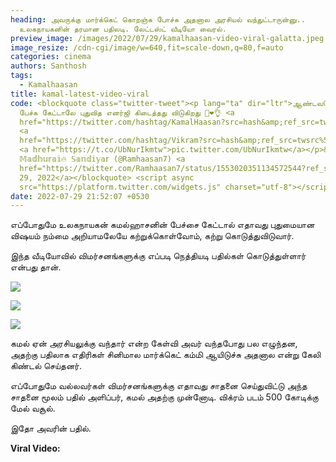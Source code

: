 ```yaml
---
heading: அவருக்கு மார்க்கெட் கொறஞ்சு போச்சு அதனால அரசியல் வந்துட்டாருன்னு..
  உலகநாயகனின் தரமான பதிலடி. லேட்டஸ்ட் வீடியோ வைரல்.
preview_image: /images/2022/07/29/kamalhaasan-video-viral-galatta.jpeg
image_resize: /cdn-cgi/image/w=640,fit=scale-down,q=80,f=auto
categories: cinema
authors: Santhosh
tags:
  - Kamalhaasan
title: kamal-latest-video-viral
code: <blockquote class="twitter-tweet"><p lang="ta" dir="ltr">ஆண்டவரே உங்களுடைய
  பேச்சு கேட்டாலே புதுவித எனர்ஜி கிடைத்தது விடுகிறது 🤝❤👌 <a
  href="https://twitter.com/hashtag/KamalHaasan?src=hash&amp;ref_src=twsrc%5Etfw">#KamalHaasan</a>
  <a
  href="https://twitter.com/hashtag/Vikram?src=hash&amp;ref_src=twsrc%5Etfw">#Vikram</a>
  <a href="https://t.co/UbNurIkmtw">pic.twitter.com/UbNurIkmtw</a></p>&mdash;
  𝕄𝕒𝕕𝕙𝕦𝕣𝕒𝕚🔥 𝕊𝕒𝕟𝕕𝕚𝕪𝕒𝕣 (@Ramhaasan7) <a
  href="https://twitter.com/Ramhaasan7/status/1553020351134572544?ref_src=twsrc%5Etfw">July
  29, 2022</a></blockquote> <script async
  src="https://platform.twitter.com/widgets.js" charset="utf-8"></script>
date: 2022-07-29 21:52:07 +0530
---
```

எப்போதுமே உலகநாயகன் கமல்ஹாசனின் பேச்சை கேட்டால் எதாவது புதுமையான விஷயம் நம்மை அறியாமலேயே கற்றுக்கொள்வோம், கற்று கொடுத்துவிடுவார்.

இந்த வீடியோவில் விமர்சனங்களுக்கு எப்படி நெத்தியடி பதில்கள் கொடுத்துள்ளார் என்பது தான்.

![](/images/2022/07/29/kamalhaasan-galatta-video-2.jpeg)

![](/images/2022/07/29/kamalhaasan-galatta-video-1.jpeg)

![](/images/2022/07/29/kamalhaasan-galatta-video.jpeg)

கமல் ஏன் அரசியலுக்கு வந்தார் என்ற கேள்வி அவர் வந்தபோது பல எழுந்தன, அதற்கு பதிலாக எதிரிகள் சினிமால மார்க்கெட் கம்மி ஆயிடுச்சு அதனால என்று கேலி கிண்டல் செய்தனர்.

எப்போதுமே வல்லவர்கள் விமர்சனங்களுக்கு எதாவது சாதனை செய்துவிட்டு அந்த சாதனை மூலம் பதில் அளிப்பர், கமல் அதற்கு முன்னோடி. விக்ரம் படம் 500 கோடிக்கு மேல் வசூல்.

இதோ அவரின் பதில்.

**Viral Video:**